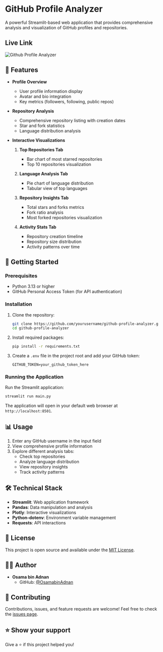 # GitHub Profile Analyzer

A powerful Streamlit-based web application that provides comprehensive analysis and visualization of GitHub profiles and repositories.

## Live Link

![Github Profile Analyzer]()

## 🌟 Features

- **Profile Overview**
  - User profile information display
  - Avatar and bio integration
  - Key metrics (followers, following, public repos)

- **Repository Analysis**
  - Comprehensive repository listing with creation dates
  - Star and fork statistics
  - Language distribution analysis

- **Interactive Visualizations**
  1. **Top Repositories Tab**
     - Bar chart of most starred repositories
     - Top 10 repositories visualization

  2. **Language Analysis Tab**
     - Pie chart of language distribution
     - Tabular view of top languages

  3. **Repository Insights Tab**
     - Total stars and forks metrics
     - Fork ratio analysis
     - Most forked repositories visualization

  4. **Activity Stats Tab**
     - Repository creation timeline
     - Repository size distribution
     - Activity patterns over time

## 🚀 Getting Started

### Prerequisites

- Python 3.13 or higher
- GitHub Personal Access Token (for API authentication)

### Installation

1. Clone the repository:
   ```bash
   git clone https://github.com/yourusername/github-profile-analyzer.git
   cd github-profile-analyzer
   ```

2. Install required packages:
   ```bash
   pip install -r requirements.txt
   ```

3. Create a `.env` file in the project root and add your GitHub token:
   ```
   GITHUB_TOKEN=your_github_token_here
   ```

### Running the Application

Run the Streamlit application:
```bash
streamlit run main.py
```

The application will open in your default web browser at `http://localhost:8501`.

## 📊 Usage

1. Enter any GitHub username in the input field
2. View comprehensive profile information
3. Explore different analysis tabs:
   - Check top repositories
   - Analyze language distribution
   - View repository insights
   - Track activity patterns

## 🛠️ Technical Stack

- **Streamlit**: Web application framework
- **Pandas**: Data manipulation and analysis
- **Plotly**: Interactive visualizations
- **Python-dotenv**: Environment variable management
- **Requests**: API interactions

## 📝 License

This project is open source and available under the [MIT License](LICENSE).

## 👨‍💻 Author

- **Osama bin Adnan**
  - GitHub: [@OsamabinAdnan](https://github.com/OsamabinAdnan)

## 🤝 Contributing

Contributions, issues, and feature requests are welcome! Feel free to check the [issues page](https://github.com/yourusername/github-profile-analyzer/issues).

## ⭐ Show your support

Give a ⭐️ if this project helped you!